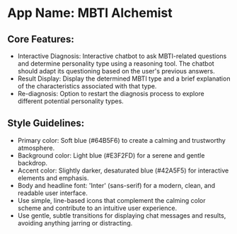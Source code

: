 # **App Name**: MBTI Alchemist

## Core Features:

- Interactive Diagnosis: Interactive chatbot to ask MBTI-related questions and determine personality type using a reasoning tool. The chatbot should adapt its questioning based on the user's previous answers.
- Result Display: Display the determined MBTI type and a brief explanation of the characteristics associated with that type.
- Re-diagnosis: Option to restart the diagnosis process to explore different potential personality types.

## Style Guidelines:

- Primary color: Soft blue (#64B5F6) to create a calming and trustworthy atmosphere.
- Background color: Light blue (#E3F2FD) for a serene and gentle backdrop.
- Accent color: Slightly darker, desaturated blue (#42A5F5) for interactive elements and emphasis.
- Body and headline font: 'Inter' (sans-serif) for a modern, clean, and readable user interface.
- Use simple, line-based icons that complement the calming color scheme and contribute to an intuitive user experience.
- Use gentle, subtle transitions for displaying chat messages and results, avoiding anything jarring or distracting.